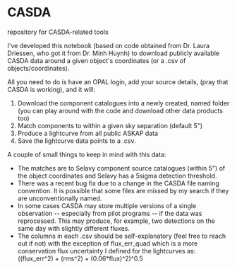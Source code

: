 # CASDA
repository for CASDA-related tools

I've developed this notebook (based on code obtained from Dr. Laura Driessen, who got it from Dr. Minh Huynh) to download publicly available CASDA data around a given object's coordinates (or a .csv of objects/coordinates).

All you need to do is have an OPAL login, add your source details, (pray that CASDA is working), and it will:
1) Download the component catalogues into a newly created, named folder (you can play around with the code and download other data products too)
2) Match components to within a given sky separation (default 5")
3) Produce a lightcurve from all public ASKAP data
4) Save the lightcurve data points to a .csv.

A couple of small things to keep in mind with this data:
* The matches are to Selavy component source catalogues (within 5") of the object coordinates and Selavy has a 5sigma detection threshold.
* There was a recent bug fix due to a change in the CASDA file naming convention. It is possible that some files are missed by my search if they are unconventionally named.
* In some cases CASDA may store multiple versions of a single observation -- especially from pilot programs -- if the data was reprocessed. This may produce, for example, two detections on the same day with slightly different fluxes.
* The columns in each .csv should be self-explanatory (feel free to reach out if not) with the exception of flux_err_quad which is a more conservation flux uncertainty I defined for the lightcurves as: ((flux_err^2) + (rms^2) + (0.06*flux)^2)^0.5
